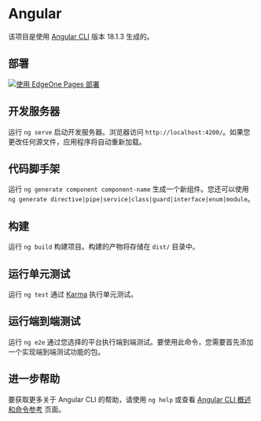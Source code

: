 # Angular

该项目是使用 [Angular CLI](https://github.com/angular/angular-cli) 版本 18.1.3 生成的。

## 部署

[![使用 EdgeOne Pages 部署](https://cdnstatic.tencentcs.com/edgeone/pages/deploy.svg)](https://console.cloud.tencent.com/edgeone/pages/new?from=github&template=angular-boilerplate)

## 开发服务器

运行 `ng serve` 启动开发服务器。浏览器访问 `http://localhost:4200/`。如果您更改任何源文件，应用程序将自动重新加载。

## 代码脚手架

运行 `ng generate component component-name` 生成一个新组件。您还可以使用 `ng generate directive|pipe|service|class|guard|interface|enum|module`。

## 构建

运行 `ng build` 构建项目。构建的产物将存储在 `dist/` 目录中。

## 运行单元测试

运行 `ng test` 通过 [Karma](https://karma-runner.github.io) 执行单元测试。

## 运行端到端测试

运行 `ng e2e` 通过您选择的平台执行端到端测试。要使用此命令，您需要首先添加一个实现端到端测试功能的包。

## 进一步帮助

要获取更多关于 Angular CLI 的帮助，请使用 `ng help` 或查看 [Angular CLI 概述和命令参考](https://angular.dev/tools/cli) 页面。